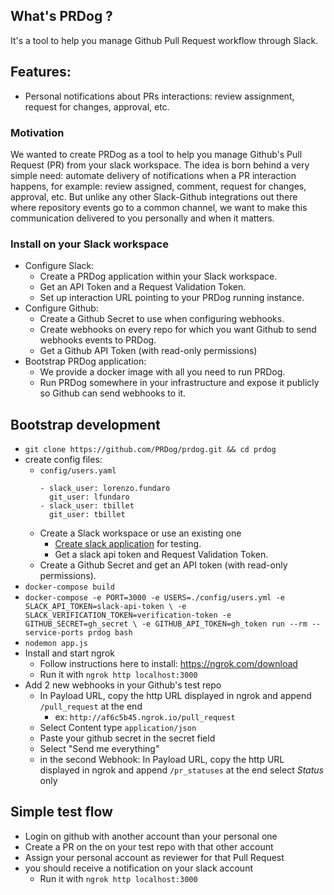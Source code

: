 ## What's PRDog ?

It's a tool to help you manage Github Pull Request workflow through Slack.

## Features:

- Personal notifications about PRs interactions: review assignment, request for changes,
approval, etc.

### Motivation

We wanted to create PRDog as a tool to help you manage Github's Pull Request (PR) from
your slack workspace. The idea is born behind a very simple need: automate delivery of
notifications when a PR interaction happens, for example: review assigned, comment, request for changes, approval, etc. But unlike any other Slack-Github integrations out there where
repository events go to a common channel, we want to make this communication delivered to you
personally and when it matters.

### Install on your Slack workspace

* Configure Slack:
    * Create a PRDog application within your Slack workspace.
    * Get an API Token and a Request Validation Token.
    * Set up interaction URL pointing to your PRDog running instance.
* Configure Github:
    * Create a Github Secret to use when configuring webhooks.
    * Create webhooks on every repo for which you want Github to send webhooks events to PRDog.
    * Get a Github API Token (with read-only permissions)
* Bootstrap PRDog application:
    * We provide a docker image with all you need to run PRDog.
    * Run PRDog somewhere in your infrastructure and expose it publicly so Github
      can send webhooks to it.

## Bootstrap development
- `git clone https://github.com/PRDog/prdog.git && cd prdog`
- create config files:
  - `config/users.yaml`
      ```
      - slack_user: lorenzo.fundaro
        git_user: lfundaro
      - slack_user: tbillet
        git_user: tbillet
      ```
  - Create a Slack workspace or use an existing one
    - [Create slack application](https://api.slack.com/apps) for testing.
    - Get a slack api token and Request Validation Token.
  - Create a Github Secret and get an API token (with read-only permissions).
- `docker-compose build`
- `docker-compose -e PORT=3000 -e USERS=./config/users.yml -e SLACK_API_TOKEN=slack-api-token \
      -e SLACK_VERIFICATION_TOKEN=verification-token -e GITHUB_SECRET=gh_secret \
      -e GITHUB_API_TOKEN=gh_token run --rm --service-ports prdog bash`
- `nodemon app.js`
- Install and start ngrok
  - Follow instructions here to install: https://ngrok.com/download
  - Run it with `ngrok http localhost:3000`
- Add 2 new webhooks in your Github's test repo
  - In Payload URL, copy the http URL displayed in ngrok and append `/pull_request` at the end
    - ex: `http://af6c5b45.ngrok.io/pull_request`
  - Select Content type `application/json`
  - Paste your github secret in the secret field
  - Select "Send me everything"
  - in the second Webhook: In Payload URL, copy the http URL displayed in ngrok and append `/pr_statuses` at the end select _Status_ only

## Simple test flow
- Login on github with another account than your personal one
- Create a PR on the on your test repo with that other account
- Assign your personal account as reviewer for that Pull Request
- you should receive a notification on your slack account
  - Run it with `ngrok http localhost:3000`
